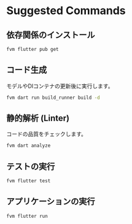 # Suggested Commands

## 依存関係のインストール

```bash
fvm flutter pub get
```

## コード生成

モデルやDIコンテナの更新後に実行します。

```bash
fvm dart run build_runner build -d
```

## 静的解析 (Linter)

コードの品質をチェックします。

```bash
fvm dart analyze
```

## テストの実行

```bash
fvm flutter test
```

## アプリケーションの実行

```bash
fvm flutter run
```
